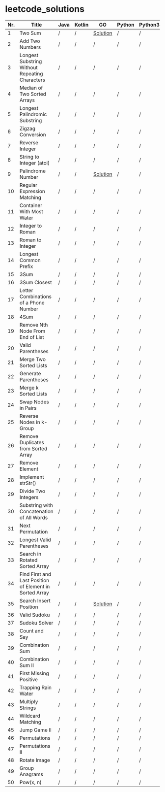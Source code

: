 # leetcode_solutions

| Nr. | Title | Java | Kotlin | GO | Python | Python3 | PHP |
| ------------- | ------------- | ------------- | ------------- | ------------- | ------------- | ------------- | ------------- |
| 1 | Two Sum | / | / | [Solution](https://github.com/norseskull/leetcode_solutions/blob/main/go/0001_two_sum.go) | / | / | / |
| 2 | Add Two Numbers | / | / | / | / | / | / |
| 3 | Longest Substring Without Repeating Characters | / | / | / | / | / | / |
| 4 | Median of Two Sorted Arrays | / | / | / | / | / | / |
| 5 | Longest Palindromic Substring | / | / | / | / | / | / |
| 6 | Zigzag Conversion | / | / | / | / | / | / |
| 7 | Reverse Integer | / | / | / | / | / | / |
| 8 | String to Integer (atoi) | / | / | / | / | / | / |
| 9 | Palindrome Number | / | / | [Solution](https://github.com/norseskull/leetcode_solutions/blob/main/go/0001_two_sum.go) | / | / | / |
| 10 | Regular Expression Matching | / | / | / | / | / | / |
| 11 | Container With Most Water | / | / | / | / | / | / |
| 12 | Integer to Roman | / | / | / | / | / | / |
| 13 | Roman to Integer | / | / | / | / | / | / |
| 14 | Longest Common Prefix | / | / | / | / | / | / |
| 15 | 3Sum | / | / | / | / | / | / |
| 16 | 3Sum Closest | / | / | / | / | / | / |
| 17 | Letter Combinations of a Phone Number | / | / | / | / | / | / |
| 18 | 4Sum | / | / | / | / | / | / |
| 19 | Remove Nth Node From End of List | / | / | / | / | / | / |
| 20 | Valid Parentheses | / | / | / | / | / | / |
| 21 | Merge Two Sorted Lists | / | / | / | / | / | / |
| 22 | Generate Parentheses | / | / | / | / | / | / |
| 23 | Merge k Sorted Lists | / | / | / | / | / | / |
| 24 | Swap Nodes in Pairs | / | / | / | / | / | / |
| 25 | Reverse Nodes in k-Group | / | / | / | / | / | / |
| 26 | Remove Duplicates from Sorted Array | / | / | / | / | / | / |
| 27 | Remove Element | / | / | / | / | / | / |
| 28 | Implement strStr() | / | / | / | / | / | / |
| 29 | Divide Two Integers | / | / | / | / | / | / |
| 30 | Substring with Concatenation of All Words | / | / | / | / | / | / |
| 31 | Next Permutation | / | / | / | / | / | / |
| 32 | Longest Valid Parentheses | / | / | / | / | / | / |
| 33 | Search in Rotated Sorted Array | / | / | / | / | / | / |
| 34 | Find First and Last Position of Element in Sorted Array | / | / | / | / | / | / |
| 35 | Search Insert Position | / | / | [Solution](https://github.com/norseskull/leetcode_solutions/blob/main/go/0035_search_insert_position.go) | / | / | / |
| 36 | Valid Sudoku | / | / | / | / | / | / |
| 37 | Sudoku Solver | / | / | / | / | / | / |
| 38 | Count and Say | / | / | / | / | / | / |
| 39 | Combination Sum | / | / | / | / | / | / |
| 40 | Combination Sum II | / | / | / | / | / | / |
| 41 | First Missing Positive | / | / | / | / | / | / |
| 42 | Trapping Rain Water | / | / | / | / | / | / |
| 43 | Multiply Strings | / | / | / | / | / | / |
| 44 | Wildcard Matching | / | / | / | / | / | / |
| 45 | Jump Game II | / | / | / | / | / | / |
| 46 | Permutations | / | / | / | / | / | / |
| 47 | Permutations II | / | / | / | / | / | / |
| 48 | Rotate Image | / | / | / | / | / | / |
| 49 | Group Anagrams | / | / | / | / | / | / |
| 50 | Pow(x, n) | / | / | / | / | / | / |
